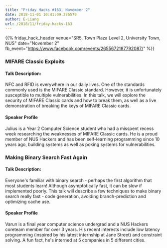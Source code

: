 ```yaml
---
title: "Friday Hacks #163, November 2"
date: 2018-11-01 10:41:09.276579
author: E-Liang
url: /2018/11/friday-hacks-163
---
```


{{% friday_hack_header
    venue="SR5, Town Plaza Level 2, University Town, NUS"
    date="November 2"
    fb_event="https://www.facebook.com/events/2655672187792087/" %}}


### MIFARE Classic Exploits

#### Talk Description:

NFC and RFID is everywhere in our daily lives. One of the standards commonly used is the MIFARE Classic standard. However, it is unfortunately susceptible to multiple vulnerabilities. In this talk, we will explore the security of MIFARE Classic cards and how to break them, as well as a live demonstration of breaking the keys of MIFARE Classic cards.

#### Speaker Profile

Julius is a Year 2 Computer Science student who had a misspent recess week researching the weaknesses of MIFARE Classic cards. He is a proud member of NUS Hackers and has been self-learning programming since 10 years ago, building systems as well as poking systems for vulnerabilities.


### Making Binary Search Fast Again

#### Talk Description:

Everyone's familiar with binary search - perhaps the first algorithm that most students learn! Although asymptotically fast, it can be slow if implemented poorly. This talk will describe a few techniques to make binary search really fast - code generation, avoiding branch-prediction and optimizing cache use.

#### Speaker Profile

Varun is a final year computer science undergrad and a NUS Hackers coreteam member for over 3 years. His recent interests include low latency programming (inspired by his latest internship at Jane Street) and constraint solving. A fun fact, he's interned at 5 companies in 5 different cities.

